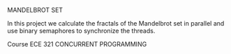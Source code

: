 MANDELBROT SET

In this project we calculate the fractals of the Mandelbrot set in parallel and use binary semaphores to synchronize the threads.

Course ECE 321 CONCURRENT PROGRAMMING
